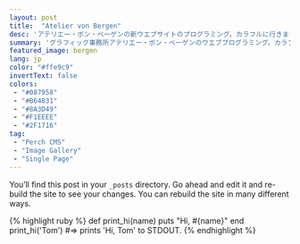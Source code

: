 ```yaml
---
layout: post
title:  "Atelier von Bergen"
desc: 'アテリエー・ボン・ベーゲンの新ウエブサイトのプログラミング。カラフルに行きましょう。'
summary: 'グラフィック事務所アテリエー・ボン・ベーゲンのウエブプログラミング。カラフルで強いコントラストがあって、アニメーションや大きい写真で大事なキーポイントを伝える。'
featured_image: bergen
lang: jp
color: "#ffe9c9"
invertText: false
colors:
 - "#087958"
 - "#B64831"
 - "#8A3D49"
 - "#F1EEEE"
 - "#2F1716"
tag:
 - "Perch CMS"
 - "Image Gallery"
 - "Single Page"
---
```

You’ll find this post in your `_posts` directory. Go ahead and edit it and re-build the site to see your changes. You can rebuild the site in many different ways.

{% highlight ruby %}
def print_hi(name)
  puts "Hi, #{name}"
end
print_hi('Tom')
#=> prints 'Hi, Tom' to STDOUT.
{% endhighlight %}
